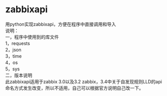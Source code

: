 # zabbixapi
用python实现zabbixapi，方便在程序中直接调用和导入  
说明：  
一，程序中使用到的库文件  
    1，requests  
    2，json  
    3，time  
    4，os  
    5，sys  
二，版本说明  
    此zabbixapi适用于zabbix 3.0以及3.2
    zabbix，3.4中关于自发现规则LLD的api命名方式发生改变，所以不适用，自己可以根据官方说明自己改一下。  
